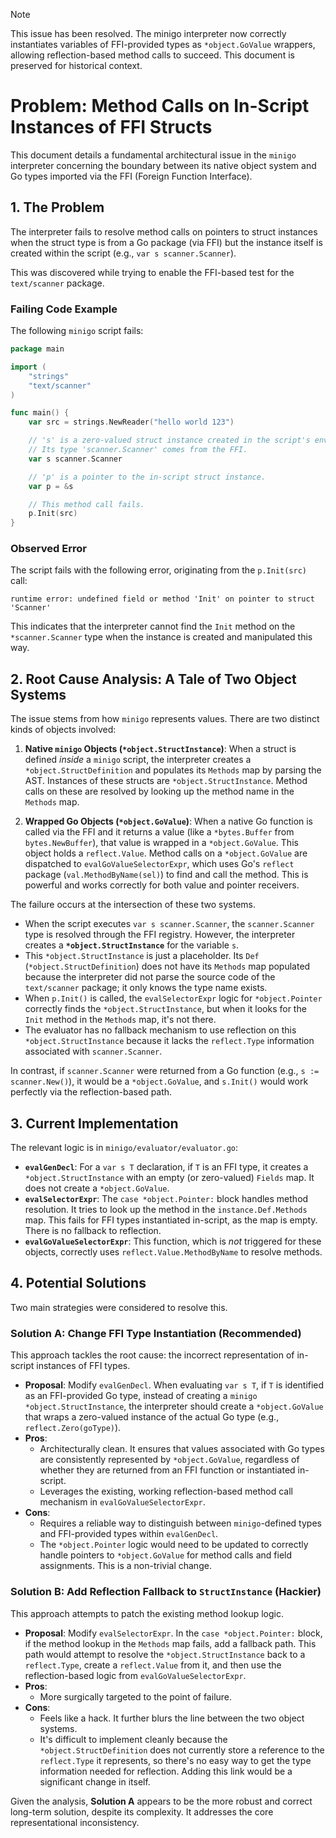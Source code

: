 > [!NOTE]
> This issue has been resolved. The minigo interpreter now correctly instantiates variables of FFI-provided types as `*object.GoValue` wrappers, allowing reflection-based method calls to succeed. This document is preserved for historical context.

# Problem: Method Calls on In-Script Instances of FFI Structs

This document details a fundamental architectural issue in the `minigo` interpreter concerning the boundary between its native object system and Go types imported via the FFI (Foreign Function Interface).

## 1. The Problem

The interpreter fails to resolve method calls on pointers to struct instances when the struct type is from a Go package (via FFI) but the instance itself is created within the script (e.g., `var s scanner.Scanner`).

This was discovered while trying to enable the FFI-based test for the `text/scanner` package.

### Failing Code Example

The following `minigo` script fails:

```go
package main

import (
	"strings"
	"text/scanner"
)

func main() {
	var src = strings.NewReader("hello world 123")

	// 's' is a zero-valued struct instance created in the script's environment.
	// Its type 'scanner.Scanner' comes from the FFI.
	var s scanner.Scanner

	// 'p' is a pointer to the in-script struct instance.
	var p = &s

	// This method call fails.
	p.Init(src)
}
```

### Observed Error

The script fails with the following error, originating from the `p.Init(src)` call:

```
runtime error: undefined field or method 'Init' on pointer to struct 'Scanner'
```

This indicates that the interpreter cannot find the `Init` method on the `*scanner.Scanner` type when the instance is created and manipulated this way.

## 2. Root Cause Analysis: A Tale of Two Object Systems

The issue stems from how `minigo` represents values. There are two distinct kinds of objects involved:

1.  **Native `minigo` Objects (`*object.StructInstance`)**: When a struct is defined *inside* a `minigo` script, the interpreter creates a `*object.StructDefinition` and populates its `Methods` map by parsing the AST. Instances of these structs are `*object.StructInstance`. Method calls on these are resolved by looking up the method name in the `Methods` map.

2.  **Wrapped Go Objects (`*object.GoValue`)**: When a native Go function is called via the FFI and it returns a value (like a `*bytes.Buffer` from `bytes.NewBuffer`), that value is wrapped in a `*object.GoValue`. This object holds a `reflect.Value`. Method calls on a `*object.GoValue` are dispatched to `evalGoValueSelectorExpr`, which uses Go's `reflect` package (`val.MethodByName(sel)`) to find and call the method. This is powerful and works correctly for both value and pointer receivers.

The failure occurs at the intersection of these two systems.

-   When the script executes `var s scanner.Scanner`, the `scanner.Scanner` type is resolved through the FFI registry. However, the interpreter creates a **`*object.StructInstance`** for the variable `s`.
-   This `*object.StructInstance` is just a placeholder. Its `Def` (`*object.StructDefinition`) does not have its `Methods` map populated because the interpreter did not parse the source code of the `text/scanner` package; it only knows the type name exists.
-   When `p.Init()` is called, the `evalSelectorExpr` logic for `*object.Pointer` correctly finds the `*object.StructInstance`, but when it looks for the `Init` method in the `Methods` map, it's not there.
-   The evaluator has no fallback mechanism to use reflection on this `*object.StructInstance` because it lacks the `reflect.Type` information associated with `scanner.Scanner`.

In contrast, if `scanner.Scanner` were returned from a Go function (e.g., `s := scanner.New()`), it would be a `*object.GoValue`, and `s.Init()` would work perfectly via the reflection-based path.

## 3. Current Implementation

The relevant logic is in `minigo/evaluator/evaluator.go`:

-   **`evalGenDecl`**: For a `var s T` declaration, if `T` is an FFI type, it creates a `*object.StructInstance` with an empty (or zero-valued) `Fields` map. It does not create a `*object.GoValue`.
-   **`evalSelectorExpr`**: The `case *object.Pointer:` block handles method resolution. It tries to look up the method in the `instance.Def.Methods` map. This fails for FFI types instantiated in-script, as the map is empty. There is no fallback to reflection.
-   **`evalGoValueSelectorExpr`**: This function, which is *not* triggered for these objects, correctly uses `reflect.Value.MethodByName` to resolve methods.

## 4. Potential Solutions

Two main strategies were considered to resolve this.

### Solution A: Change FFI Type Instantiation (Recommended)

This approach tackles the root cause: the incorrect representation of in-script instances of FFI types.

-   **Proposal**: Modify `evalGenDecl`. When evaluating `var s T`, if `T` is identified as an FFI-provided Go type, instead of creating a `minigo` `*object.StructInstance`, the interpreter should create a `*object.GoValue` that wraps a zero-valued instance of the actual Go type (e.g., `reflect.Zero(goType)`).
-   **Pros**:
    -   Architecturally clean. It ensures that values associated with Go types are consistently represented by `*object.GoValue`, regardless of whether they are returned from an FFI function or instantiated in-script.
    -   Leverages the existing, working reflection-based method call mechanism in `evalGoValueSelectorExpr`.
-   **Cons**:
    -   Requires a reliable way to distinguish between `minigo`-defined types and FFI-provided types within `evalGenDecl`.
    -   The `*object.Pointer` logic would need to be updated to correctly handle pointers to `*object.GoValue` for method calls and field assignments. This is a non-trivial change.

### Solution B: Add Reflection Fallback to `StructInstance` (Hackier)

This approach attempts to patch the existing method lookup logic.

-   **Proposal**: Modify `evalSelectorExpr`. In the `case *object.Pointer:` block, if the method lookup in the `Methods` map fails, add a fallback path. This path would attempt to resolve the `*object.StructInstance` back to a `reflect.Type`, create a `reflect.Value` from it, and then use the reflection-based logic from `evalGoValueSelectorExpr`.
-   **Pros**:
    -   More surgically targeted to the point of failure.
-   **Cons**:
    -   Feels like a hack. It further blurs the line between the two object systems.
    -   It's difficult to implement cleanly because the `*object.StructDefinition` does not currently store a reference to the `reflect.Type` it represents, so there's no easy way to get the type information needed for reflection. Adding this link would be a significant change in itself.

Given the analysis, **Solution A** appears to be the more robust and correct long-term solution, despite its complexity. It addresses the core representational inconsistency.
